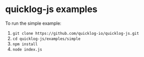 # quicklog-js examples

To run the simple example:

1. `git clone https://github.com/quicklog-io/quicklog-js.git`
2. `cd quicklog-js/examples/simple`
3. `npm install`
4. `node index.js`


